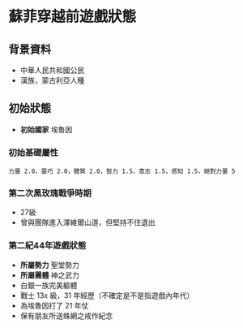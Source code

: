 # 蘇菲穿越前遊戲狀態

## 背景資料

- 中華人民共和國公民
- 漢族，蒙古利亞人種

## 初始狀態

- **初始國家** 埃魯因  

### 初始基礎屬性

	力量 2.0，靈巧 2.0，體質 2.0，智力 1.5，意志 1.5，感知 1.5，絕對力量 5  

### 第二次黑玫瑰戰爭時期

- 27級
- 曾與團隊進入澤維爾山道，但堅持不住退出

### 第二紀44年遊戲狀態

- **所屬勢力** 聖堂勢力  	
- **所屬團體** 神之武力  	
- 白銀一族完美軀體  	
- 戰士 13x 級，31 年經歷（不確定是不是指遊戲內年代）
- 為埃魯因打了 21 年仗
- 保有朋友所送蛛網之戒作紀念